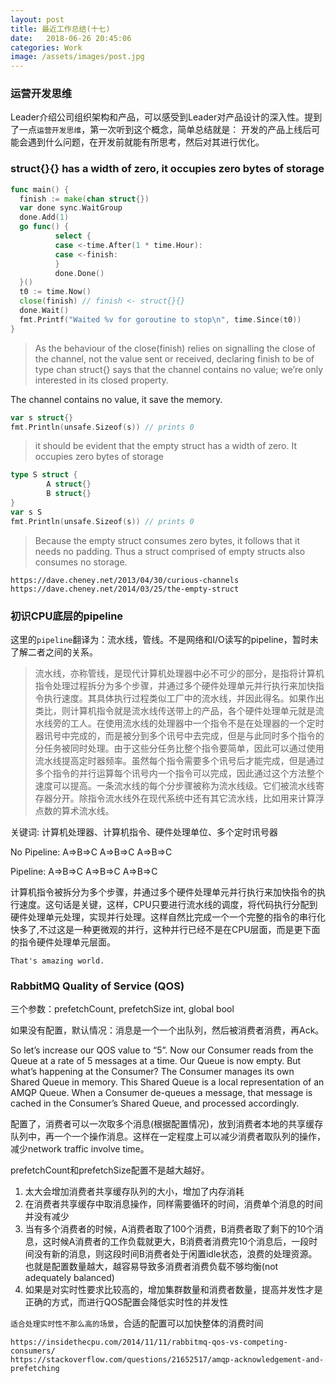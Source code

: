 ```yaml
---
layout: post
title: 最近工作总结(十七)
date:   2018-06-26 20:45:06
categories: Work
image: /assets/images/post.jpg
---
```


### 运营开发思维

Leader介绍公司组织架构和产品，可以感受到Leader对产品设计的深入性。提到了一点`运营开发思维`，第一次听到这个概念，简单总结就是： 开发的产品上线后可能会遇到什么问题，在开发前就能有所思考，然后对其进行优化。

### struct{}{} has a width of zero, it occupies zero bytes of storage

```go
func main() {
  finish := make(chan struct{})
  var done sync.WaitGroup
  done.Add(1)
  go func() {
          select {
          case <-time.After(1 * time.Hour):
          case <-finish:
          }
          done.Done()
  }()
  t0 := time.Now()
  close(finish) // finish <- struct{}{}
  done.Wait()
  fmt.Printf("Waited %v for goroutine to stop\n", time.Since(t0))
}
```

>As the behaviour of the close(finish) relies on signalling the close of the channel, not the value sent or received, declaring finish to be of type chan struct{} says that the channel contains no value; we’re only interested in its closed property.

The channel contains no value, it save the memory.

```go
var s struct{}
fmt.Println(unsafe.Sizeof(s)) // prints 0
```

>it should be evident that the empty struct has a width of zero. It occupies zero bytes of storage

```go
type S struct {
        A struct{}
        B struct{}
}
var s S
fmt.Println(unsafe.Sizeof(s)) // prints 0
```

>Because the empty struct consumes zero bytes, it follows that it needs no padding. Thus a struct comprised of empty structs also consumes no storage.

```
https://dave.cheney.net/2013/04/30/curious-channels
https://dave.cheney.net/2014/03/25/the-empty-struct
```

### 初识CPU底层的pipeline

这里的`pipeline`翻译为：流水线，管线。不是网络和I/O读写的pipeline，暂时未了解二者之间的关系。

>流水线，亦称管线，是现代计算机处理器中必不可少的部分，是指将计算机指令处理过程拆分为多个步骤，并通过多个硬件处理单元并行执行来加快指令执行速度。其具体执行过程类似工厂中的流水线，并因此得名。如果作出类比，则计算机指令就是流水线传送带上的产品，各个硬件处理单元就是流水线旁的工人。在使用流水线的处理器中一个指令不是在处理器的一个定时器讯号中完成的，而是被分到多个讯号中去完成，但是与此同时多个指令的分任务被同时处理。由于这些分任务比整个指令要简单，因此可以通过使用流水线提高定时器频率。虽然每个指令需要多个讯号后才能完成，但是通过多个指令的并行运算每个讯号内一个指令可以完成，因此通过这个方法整个速度可以提高。一条流水线的每个分步骤被称为流水线级。它们被流水线寄存器分开。除指令流水线外在现代系统中还有其它流水线，比如用来计算浮点数的算术流水线。

关键词: 计算机处理器、计算机指令、硬件处理单位、多个定时讯号器

No Pipeline: A=>B=>C A=>B=>C A=>B=>C

Pipeline: A=>B=>C
             A=>B=>C
                A=>B=>C

计算机指令被拆分为多个步骤，并通过多个硬件处理单元并行执行来加快指令的执行速度。这句话是关键，这样，CPU只要进行流水线的调度，将代码执行分配到硬件处理单元处理，实现并行处理。这样自然比完成一个一个完整的指令的串行化快多了,不过这是一种更微观的并行，这种并行已经不是在CPU层面，而是更下面的指令硬件处理单元层面。

`That's amazing world.`

### RabbitMQ Quality of Service (QOS)

三个参数：prefetchCount, prefetchSize int, global bool

如果没有配置，默认情况：消息是一个一个出队列，然后被消费者消费，再Ack。

So let’s increase our QOS value to “5”. Now our Consumer reads from the Queue at a rate of 5 messages at a time. Our Queue is now empty. But what’s happening at the Consumer? The Consumer manages its own Shared Queue in memory. This Shared Queue is a local representation of an AMQP Queue. When a Consumer de-queues a message, that message is cached in the Consumer’s Shared Queue, and processed accordingly.

配置了，消费者可以一次取多个消息(根据配置情况)，放到消费者本地的共享缓存队列中，再一个一个操作消息。这样在一定程度上可以减少消费者取队列的操作，减少network traffic involve time。

prefetchCount和prefetchSize配置不是越大越好。

1. 太大会增加消费者共享缓存队列的大小，增加了内存消耗
2. 在消费者共享缓存中取消息操作，同样需要循环的时间，消费单个消息的时间并没有减少
3. 当有多个消费者的时候，A消费者取了100个消费，B消费者取了剩下的10个消息，这时候A消费者的工作负载就更大，B消费者消费完10个消息后，一段时间没有新的消息，则这段时间B消费者处于闲置idle状态，浪费的处理资源。也就是配置数量越大，越容易导致多消费者消费负载不够均衡(not adequately balanced)
4. 如果是对实时性要求比较高的，增加集群数量和消费者数量，提高并发性才是正确的方式，而进行QOS配置会降低实时性的并发性

`适合处理实时性不那么高的场景`，合适的配置可以加快整体的消费时间

```
https://insidethecpu.com/2014/11/11/rabbitmq-qos-vs-competing-consumers/
https://stackoverflow.com/questions/21652517/amqp-acknowledgement-and-prefetching
```
